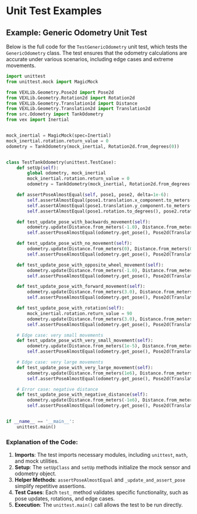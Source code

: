 # Unit Test Examples

## Example: Generic Odometry Unit Test

Below is the full code for the `TestGenericOdometry` unit test, which tests the `GenericOdometry` class. The test ensures that the odometry calculations are accurate under various scenarios, including edge cases and extreme movements.

```python
import unittest
from unittest.mock import MagicMock

from VEXLib.Geometry.Pose2d import Pose2d
from VEXLib.Geometry.Rotation2d import Rotation2d
from VEXLib.Geometry.Translation1d import Distance
from VEXLib.Geometry.Translation2d import Translation2d
from src.Odometry import TankOdometry
from vex import Inertial


mock_inertial = MagicMock(spec=Inertial)
mock_inertial.rotation.return_value = 0
odometry = TankOdometry(mock_inertial, Rotation2d.from_degrees(0))


class TestTankOdometry(unittest.TestCase):
    def setUp(self):
        global odometry, mock_inertial
        mock_inertial.rotation.return_value = 0
        odometry = TankOdometry(mock_inertial, Rotation2d.from_degrees(0))

    def assertPoseAlmostEqual(self, pose1, pose2, delta=1e-6):
        self.assertAlmostEqual(pose1.translation.x_component.to_meters(), pose2.translation.x_component.to_meters(), delta=delta)
        self.assertAlmostEqual(pose1.translation.y_component.to_meters(), pose2.translation.y_component.to_meters(), delta=delta)
        self.assertAlmostEqual(pose1.rotation.to_degrees(), pose2.rotation.to_degrees(), delta=delta)

    def test_update_pose_with_backwards_movement(self):
        odometry.update(Distance.from_meters(-1.0), Distance.from_meters(-1.0))
        self.assertPoseAlmostEqual(odometry.get_pose(), Pose2d(Translation2d.from_meters(-1.0, 0.0), Rotation2d.from_degrees(0)))

    def test_update_pose_with_no_movement(self):
        odometry.update(Distance.from_meters(0), Distance.from_meters(0))
        self.assertPoseAlmostEqual(odometry.get_pose(), Pose2d(Translation2d.from_meters(0.0, 0.0), Rotation2d.from_degrees(0)))

    def test_update_pose_with_opposite_wheel_movement(self):
        odometry.update(Distance.from_meters(-1.0), Distance.from_meters(1.0))
        self.assertPoseAlmostEqual(odometry.get_pose(), Pose2d(Translation2d.from_meters(0.0, 0.0), Rotation2d.from_degrees(0)))

    def test_update_pose_with_forward_movement(self):
        odometry.update(Distance.from_meters(3.0), Distance.from_meters(3.0))
        self.assertPoseAlmostEqual(odometry.get_pose(), Pose2d(Translation2d.from_meters(3.0, 0.0), Rotation2d.from_degrees(0)))

    def test_update_pose_with_rotation(self):
        mock_inertial.rotation.return_value = 90
        odometry.update(Distance.from_meters(3.0), Distance.from_meters(3.0))
        self.assertPoseAlmostEqual(odometry.get_pose(), Pose2d(Translation2d.from_meters(0.0, 3.0), Rotation2d.from_degrees(90)))

    # Edge case: very small movements
    def test_update_pose_with_very_small_movement(self):
        odometry.update(Distance.from_meters(1e-5), Distance.from_meters(1e-5))
        self.assertPoseAlmostEqual(odometry.get_pose(), Pose2d(Translation2d.from_meters(1e-5, 0.0), Rotation2d.from_degrees(0)))

    # Edge case: very large movements
    def test_update_pose_with_very_large_movement(self):
        odometry.update(Distance.from_meters(1e6), Distance.from_meters(1e6))
        self.assertPoseAlmostEqual(odometry.get_pose(), Pose2d(Translation2d.from_meters(1e6, 0.0), Rotation2d.from_degrees(0)), delta=5)  # Allow a larger delta for the very large movement

    # Error case: negative distance
    def test_update_pose_with_negative_distance(self):
        odometry.update(Distance.from_meters(-1e6), Distance.from_meters(-1e6))
        self.assertPoseAlmostEqual(odometry.get_pose(), Pose2d(Translation2d.from_meters(-1e6, 0.0), Rotation2d.from_degrees(0)))  # Allow a larger delta for the very large movement


if __name__ == '__main__':
    unittest.main()

```

### Explanation of the Code:

1. **Imports**: The test imports necessary modules, including `unittest`, `math`, and mock utilities.
2. **Setup**: The `setUpClass` and `setUp` methods initialize the mock sensor and odometry object.
3. **Helper Methods**: `assertPoseAlmostEqual` and `_update_and_assert_pose` simplify repetitive assertions.
4. **Test Cases**: Each `test_` method validates specific functionality, such as pose updates, rotations, and edge cases.
5. **Execution**: The `unittest.main()` call allows the test to be run directly.
